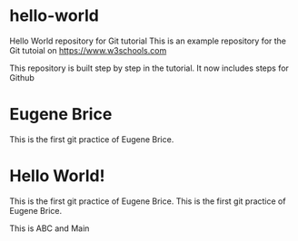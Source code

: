 # hello-world
Hello World repository for Git tutorial
This is an example repository for the Git tutoial on https://www.w3schools.com

This repository is built step by step in the tutorial.
It now includes steps for Github


# Eugene Brice

This is the first git practice of Eugene Brice.

# Hello World!

This is the first git practice of Eugene Brice.
This is the first git practice of Eugene Brice.

This is ABC and Main